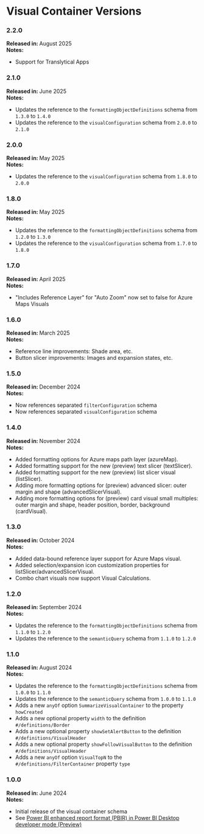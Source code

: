 # Visual Container Versions

### 2.2.0

<b>Released in: </b> August 2025 <br />
<b>Notes: </b> 
- Support for Translytical Apps

### 2.1.0

<b>Released in: </b> June 2025 <br />
<b>Notes: </b>
- Updates the reference to the `formattingObjectDefinitions` schema from `1.3.0` to `1.4.0`
- Updates the reference to the `visualConfiguration` schema from `2.0.0` to `2.1.0`

### 2.0.0

<b>Released in: </b> May 2025 <br />
<b>Notes: </b>
- Updates the reference to the `visualConfiguration` schema from `1.8.0` to `2.0.0`

### 1.8.0

<b>Released in: </b> May 2025 <br />
<b>Notes: </b>
- Updates the reference to the `formattingObjectDefinitions` schema from `1.2.0` to `1.3.0`
- Updates the reference to the `visualConfiguration` schema from `1.7.0` to `1.8.0`

### 1.7.0

<b>Released in: </b> April 2025 <br />
<b>Notes: </b>
- "Includes Reference Layer" for "Auto Zoom" now set to false for Azure Maps Visuals

### 1.6.0

<b>Released in: </b> March 2025 <br />
<b>Notes: </b> 
- Reference line improvements: Shade area, etc.
- Button slicer improvements: Images and expansion states, etc.

### 1.5.0

<b>Released in: </b> December 2024 <br />
<b>Notes: </b> 
- Now references separated `filterConfiguration` schema
- Now references separated `visualConfiguration` schema

### 1.4.0

<b>Released in: </b> November 2024 <br />
<b>Notes: </b> 
- Added formatting options for Azure maps path layer (azureMap).
- Added formatting support for the new (preview) text slicer (textSlicer).
- Added formatting support for the new (preview) list slicer visual (listSlicer).
- Adding more formatting options for (preview) advanced slicer: outer margin and shape (advancedSlicerVisual).
- Adding more formatting options for (preview) card visual small multiples: outer margin and shape, header position, border, background (cardVisual).

### 1.3.0

<b>Released in: </b> October 2024 <br />
<b>Notes: </b> 
- Added data-bound reference layer support for Azure Maps visual.
- Added selection/expansion icon customization properties for listSlicer/advancedSlicerVisual.
- Combo chart visuals now support Visual Calculations.

### 1.2.0

<b>Released in: </b> September 2024 <br />
<b>Notes: </b> 
- Updates the reference to the `formattingObjectDefinitions` schema from `1.1.0` to `1.2.0`
- Updates the reference to the `semanticQuery` schema from `1.1.0` to `1.2.0`

### 1.1.0

<b>Released in: </b> August 2024 <br />
<b>Notes: </b> 
- Updates the reference to the `formattingObjectDefinitions` schema from `1.0.0` to `1.1.0`
- Updates the reference to the `semanticQuery` schema from `1.0.0` to `1.1.0`
- Adds a new `anyOf` option `SummarizeVisualContainer` to the property `howCreated`
- Adds a new optional property `width` to the definition `#/definitions/Border`
- Adds a new optional property `showSetAlertButton` to the definition `#/definitions/VisualHeader`
- Adds a new optional property `showFollowVisualButton` to the definition `#/definitions/VisualHeader`
- Adds a new `anyOf` option `VisualTopN` to the `#/definitions/FilterContainer` property `type`

### 1.0.0

<b>Released in: </b> June 2024 <br />
<b>Notes: </b> 
- Initial release of the visual container schema
- See [Power BI enhanced report format (PBIR) in Power BI Desktop developer mode (Preview)](https://powerbi.microsoft.com/en-us/blog/power-bi-enhanced-report-format-pbir-in-power-bi-desktop-developer-mode-preview/)
